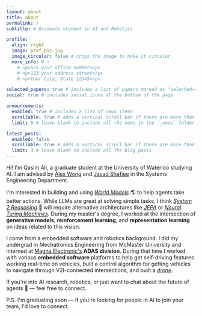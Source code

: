 ```yaml
---
layout: about
title: about
permalink: /
subtitle: # Graduate student in AI and Robotics

profile:
  align: right
  image: prof_pic.jpg
  image_circular: false # crops the image to make it circular
  more_info: # >
    # <p>555 your office number</p>
    # <p>123 your address street</p>
    # <p>Your City, State 12345</p>

selected_papers: true # includes a list of papers marked as "selected={true}"
social: true # includes social icons at the bottom of the page

announcements:
  enabled: true # includes a list of news items
  scrollable: true # adds a vertical scroll bar if there are more than 3 news items
  limit: 5 # leave blank to include all the news in the `_news` folder

latest_posts:
  enabled: false
  scrollable: true # adds a vertical scroll bar if there are more than 3 new posts items
  limit: 3 # leave blank to include all the blog posts
---
```


Hi! I'm Qasim Ali, a graduate student at the University of Waterloo studying AI. I am advised by [Alex Wong](https://www.linkedin.com/in/alexander-wong-90650216/) and [Javad Shafiee](https://www.linkedin.com/in/mohammad-javad-shafiee-61bbaa49/) in the Systems Engineering Department.

I'm interested in building and using [*World Models*](https://www.nvidia.com/en-us/glossary/world-models/) 🌎 to help agents take better actions. While LLMs are great at solving simple tasks, I think [*System 2 Reasoning*](https://thedecisionlab.com/reference-guide/philosophy/system-1-and-system-2-thinking) 🧠 will require alternative architectures like [*JEPA*](https://openreview.net/pdf?id=BZ5a1r-kVsf) or [*Neural Turing Machines*](https://arxiv.org/abs/1410.5401). During my master's degree, I worked at the intersection of **generative models**, **reinforcement learning**, and **representation learning** on ideas related to this vision.

I come from a embedded software and robotics background. I did my undergrad in Mechatronics Engineering from McMaster University and interned at [Magna Electronic's](https://www.magna.com/company/company-information/magna-groups/magna-electronics) **ADAS division**. During that time I worked with various **embedded software** platforms to help get self-driving features working real-time on vehicles, built a control algorithm for getting vehicles to navigate through V2I-connected intersections, and built a [*drone*](https://drive.google.com/file/d/125z5QsjDenNSf7ONLg8X_LwHTOxepNVv/view).

If you're into AI research, robotics, or just want to chat about the future of agents 🤖 — feel free to connect.

P.S. I'm graduating soon — if you're looking for people in AI to join your team, I'd love to connect.